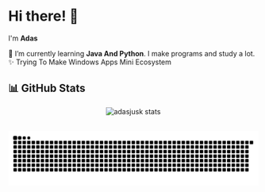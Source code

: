 # Hi there! 👋

I'm **Adas**

🌱 I’m currently learning **Java And Python**. I make programs and study a lot. <br>
✨ Trying To Make Windows Apps Mini Ecosystem

## 📊 GitHub Stats
<div align="center">

![adasjusk stats](https://github-readme-stats.vercel.app/api?username=adasjusk&show_icons=true&theme=shadow_blue)

<br clear="both">
<img src="https://raw.githubusercontent.com/rishav12s/rishav12s/output/snake.svg" alt="Snake animation" />

